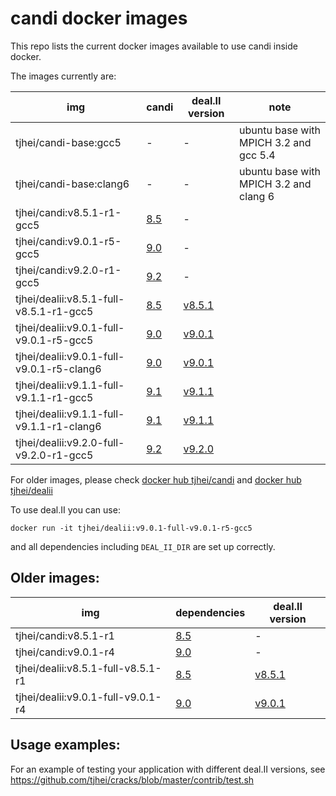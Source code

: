 candi docker images
=====

This repo lists the current docker images available to use candi inside docker.

The images currently are:

| img | candi | deal.II version | note |
| --- | --- | --- | --- |
| tjhei/candi-base:gcc5 | - | - | ubuntu base with MPICH 3.2 and gcc 5.4 |
| tjhei/candi-base:clang6 | - | - | ubuntu base with MPICH 3.2 and clang 6 |
| tjhei/candi:v8.5.1-r1-gcc5 | [8.5](https://github.com/dealii/candi/tree/dealii-8.5) | - |
| tjhei/candi:v9.0.1-r5-gcc5 | [9.0](https://github.com/dealii/candi/tree/dealii-9.0) | - |
| tjhei/candi:v9.2.0-r1-gcc5 | [9.2](https://github.com/dealii/candi/tree/dealii-9.2) | - |
| tjhei/dealii:v8.5.1-full-v8.5.1-r1-gcc5 | [8.5](https://github.com/dealii/candi/tree/dealii-8.5) | [v8.5.1](https://github.com/dealii/dealii/releases/tag/v8.5.1) | |
| tjhei/dealii:v9.0.1-full-v9.0.1-r5-gcc5 | [9.0](https://github.com/dealii/candi/tree/dealii-9.0) | [v9.0.1](https://github.com/dealii/dealii/releases/tag/v9.0.1) | |
| tjhei/dealii:v9.0.1-full-v9.0.1-r5-clang6 | [9.0](https://github.com/dealii/candi/tree/dealii-9.0) | [v9.0.1](https://github.com/dealii/dealii/releases/tag/v9.0.1) | |
| tjhei/dealii:v9.1.1-full-v9.1.1-r1-gcc5 | [9.1](https://github.com/dealii/candi/tree/dealii-9.1) | [v9.1.1](https://github.com/dealii/dealii/releases/tag/v9.1.1) | |
| tjhei/dealii:v9.1.1-full-v9.1.1-r1-clang6 | [9.1](https://github.com/dealii/candi/tree/dealii-9.1) | [v9.1.1](https://github.com/dealii/dealii/releases/tag/v9.1.1) | |
| tjhei/dealii:v9.2.0-full-v9.2.0-r1-gcc5 | [9.2](https://github.com/dealii/candi/tree/dealii-9.2) | [v9.2.0](https://github.com/dealii/dealii/releases/tag/v9.2.0) | |

For older images, please check
[docker hub tjhei/candi](https://hub.docker.com/r/tjhei/candi/tags/)
and
[docker hub tjhei/dealii](https://hub.docker.com/r/tjhei/dealii/tags/)

To use deal.II you can use:
```
docker run -it tjhei/dealii:v9.0.1-full-v9.0.1-r5-gcc5
```
and all dependencies including ``DEAL_II_DIR`` are set up correctly.


Older images:
-------------

| img | dependencies | deal.II version |
| --- | --- | --- |
| tjhei/candi:v8.5.1-r1 | [8.5](https://github.com/dealii/candi/tree/dealii-8.5) | - |
| tjhei/candi:v9.0.1-r4 | [9.0](https://github.com/dealii/candi/tree/dealii-9.0) | - |
| tjhei/dealii:v8.5.1-full-v8.5.1-r1 | [8.5](https://github.com/dealii/candi/tree/dealii-8.5) | [v8.5.1](https://github.com/dealii/dealii/releases/tag/v8.5.1) |
| tjhei/dealii:v9.0.1-full-v9.0.1-r4 | [9.0](https://github.com/dealii/candi/tree/dealii-9.0) | [v9.0.1](https://github.com/dealii/dealii/releases/tag/v9.0.1) |

Usage examples:
---------------

For an example of testing your application with different deal.II versions,
see https://github.com/tjhei/cracks/blob/master/contrib/test.sh


